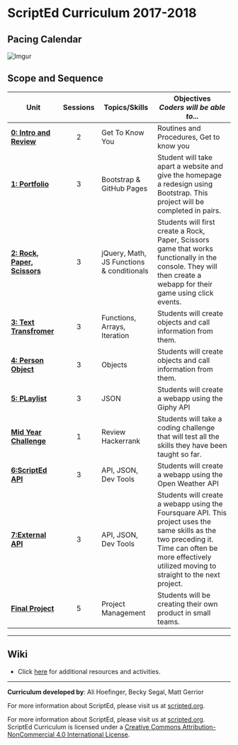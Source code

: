 # ScriptEd Curriculum 2017-2018

## Pacing Calendar
![Imgur](http://i.imgur.com/8LibL1t.png)

## Scope and Sequence

| Unit  | Sessions | Topics/Skills |  Objectives <br> *Coders will be able to...* |
|-------|:-------:|------|--------------|
| [**0: Intro and Review**](units/unit0)|2  | Get To Know You | Routines and Procedures, Get to know you |
| [**1: Portfolio**](units/unit1) | 3  | Bootstrap & GitHub Pages| Student will take apart a website and give the homepage a redesign using Bootstrap. This project will be completed in pairs. |
| [**2: Rock, Paper, Scissors**](units/unit2) | 3  | jQuery, Math, JS Functions & conditionals | Students will first create a Rock, Paper, Scissors game that works functionally in the console. They will then create a webapp for their game using click events.|
| [**3: Text Transfromer**](units/5-JSobjects) | 3  | Functions, Arrays, Iteration| Students will create objects and call information from them. |
| [**4: Person Object**](units/5-JSobjects) | 3  | Objects| Students will create objects and call information from them. |
| [**5: PLaylist**](units/6-giphyAPI) | 3  |  JSON | Students will create a webapp using the Giphy API|
| [**Mid Year Challenge**](units/midYearChallenge) | 1  | Review Hackerrank| Students will take a coding challenge that will test all the skills they have been taught so far.|
| [**6:ScriptEd  API**](units/7-openWeatherAPI) | 3  | API, JSON, Dev Tools| Students will create a webapp using the Open Weather API|
| [**7:External API**](units/opt-FoursquareAPI)| 3   | API, JSON, Dev Tools| Students will create a webapp using the Foursquare API. This project uses the same skills as the two preceding it. Time can often be more effectively utilized moving to straight to the next project. |
| [**Final Project**](units/9-entrepreneur) | 5  | Project Management| Students will be creating their own product in small teams. |

----
## Wiki

* Click [here](https://github.com/ScriptEdcurriculum/curriculum17-18/wiki/2:-Advanced) for additional resources and activities.

----
**Curriculum developed by**: Ali Hoefinger, Becky Segal, Matt Gerrior

For more information about ScriptEd, please visit us at [scripted.org](https://www.scripted.org). 
<br>


For more information about ScriptEd, please visit us at [scripted.org](https://www.scripted.org). 
<br>
ScriptEd Curriculum is licensed under a <a rel="license" href="http://creativecommons.org/licenses/by-nc/4.0/">Creative Commons Attribution-NonCommercial 4.0 International License</a>. 
